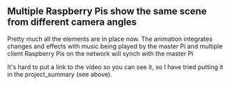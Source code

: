 Multiple Raspberry Pis show the same scene from different camera angles
-----------------------------------------------------------------------

Pretty much all the elements are in place now. The animation integrates
changes and effects with music being played by the master Pi and multiple
client Raspberry Pis on the network will synch with the master Pi

It's hard to put a link to the video so you can see it, so I have tried
putting it in the project_summary (see above). 

